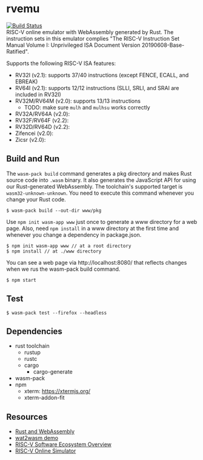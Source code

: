 # rvemu
[![Build Status](https://travis-ci.com/d0iasm/rvemu.svg?branch=master)](https://travis-ci.com/d0iasm/rvemu)  
RISC-V online emulator with WebAssembly generated by Rust. The instruction sets in this emulator complies "The RISC-V Instruction Set Manual Volume I: Unprivileged ISA Document Version 20190608-Base-Ratified".

Supports the following RISC-V ISA features:
- RV32I (v2.1): supports 37/40 instructions (except FENCE, ECALL, and EBREAK)
- RV64I (v2.1): supports 12/12 instructions (SLLI, SRLI, and SRAI are included in RV32I)
- RV32M/RV64M (v2.0): supports 13/13 instructions
  - TODO: make sure `mulh` and `mulhsu` works correctly
- RV32A/RV64A (v2.0):
- RV32F/RV64F (v2.2):
- RV32D/RV64D (v2.2):
- Zifencei (v2.0):
- Zicsr (v2.0):

## Build and Run
The `wasm-pack build` command generates a pkg directory and makes Rust source code into `.wasm` binary. It also generates the JavaScript API for using our Rust-generated WebAssembly. The toolchain's supported target is `wasm32-unknown-unknown`.
You need to execute this command whenever you change your Rust code.
```
$ wasm-pack build --out-dir www/pkg
```

Use `npm init wasm-app www` just once to generate a www directory for a web page. Also, need `npm install` in a www directory at the first time and whenever you change a dependency in package.json.
```
$ npm init wasm-app www // at a root directory
$ npm install // at ./www directory
```

You can see a web page via http://localhost:8080/ that reflects changes when we rus the wasm-pack build command.
```
$ npm start
```

## Test
```
$ wasm-pack test --firefox --headless
```

## Dependencies
- rust toolchain
  - rustup
  - rustc
  - cargo
    - cargo-generate
- wasm-pack
- npm
  - xterm: https://xtermjs.org/
  - xterm-addon-fit

## Resources
- [Rust and WebAssembly](https://rustwasm.github.io/docs/book/introduction.html)
- [wat2wasm demo](https://webassembly.github.io/wabt/demo/wat2wasm/)
- [RISC-V Software Ecosystem Overview](https://riscv.org/software-status/)
- [RISC-V Online Simulator](https://www.kvakil.me/venus/)
